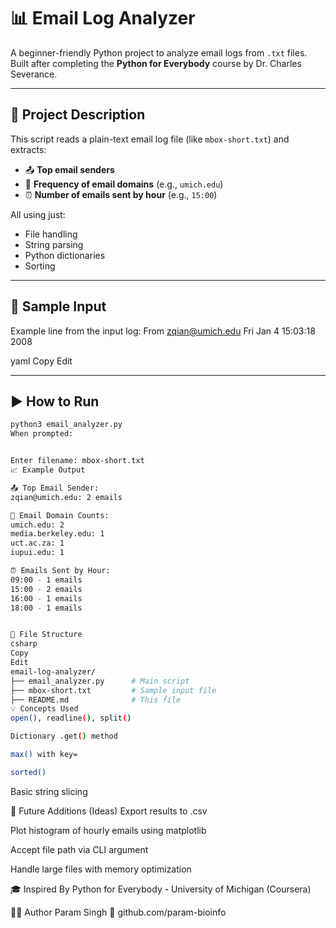 # 📊 Email Log Analyzer

A beginner-friendly Python project to analyze email logs from `.txt` files.  
Built after completing the **Python for Everybody** course by Dr. Charles Severance.

---

## 📌 Project Description

This script reads a plain-text email log file (like `mbox-short.txt`) and extracts:

- 📤 **Top email senders**
- 📨 **Frequency of email domains** (e.g., `umich.edu`)
- ⏰ **Number of emails sent by hour** (e.g., `15:00`)

All using just:
- File handling
- String parsing
- Python dictionaries
- Sorting

---

## 🧪 Sample Input

Example line from the input log:
From zqian@umich.edu Fri Jan 4 15:03:18 2008

yaml
Copy
Edit

---

## ▶️ How to Run

```bash
python3 email_analyzer.py
When prompted:


Enter filename: mbox-short.txt
📈 Example Output

📤 Top Email Sender:
zqian@umich.edu: 2 emails

📨 Email Domain Counts:
umich.edu: 2
media.berkeley.edu: 1
uct.ac.za: 1
iupui.edu: 1

⏰ Emails Sent by Hour:
09:00 - 1 emails
15:00 - 2 emails
16:00 - 1 emails
18:00 - 1 emails


📁 File Structure
csharp
Copy
Edit
email-log-analyzer/
├── email_analyzer.py      # Main script
├── mbox-short.txt         # Sample input file
├── README.md              # This file
💡 Concepts Used
open(), readline(), split()

Dictionary .get() method

max() with key=

sorted()
```
Basic string slicing

🚀 Future Additions (Ideas)
Export results to .csv

Plot histogram of hourly emails using matplotlib

Accept file path via CLI argument

Handle large files with memory optimization

🎓 Inspired By
Python for Everybody - University of Michigan (Coursera)

🧑‍💻 Author
Param Singh
🔗 github.com/param-bioinfo

